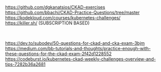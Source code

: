 https://github.com/dgkanatsios/CKAD-exercises <br>
https://github.com/bbachi/CKAD-Practice-Questions/tree/master <br>
https://kodekloud.com/courses/kubernetes-challenges/ <br>
https://killer.sh/ (SUBSCRIPTION BASED) <br><br><br>


https://dev.to/subodev/50-questions-for-ckad-and-cka-exam-3bjm <br>
https://medium.com/bb-tutorials-and-thoughts/practice-enough-with-these-questions-for-the-ckad-exam-2f42d1228552 <br>
https://codeburst.io/kubernetes-ckad-weekly-challenges-overview-and-tips-7282b36a2681 <br>
